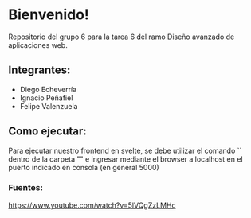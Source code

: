 # Bienvenido!

Repositorio del grupo 6 para la tarea 6 del ramo Diseño avanzado de aplicaciones web.

## Integrantes:
- Diego Echeverría
- Ignacio Peñafiel
- Felipe Valenzuela

## Como ejecutar:

Para ejecutar nuestro frontend en svelte, se debe utilizar el comando `` dentro de la carpeta "" e ingresar mediante el browser a localhost en el puerto indicado en consola (en general 5000)

### Fuentes:

https://www.youtube.com/watch?v=5lVQgZzLMHc